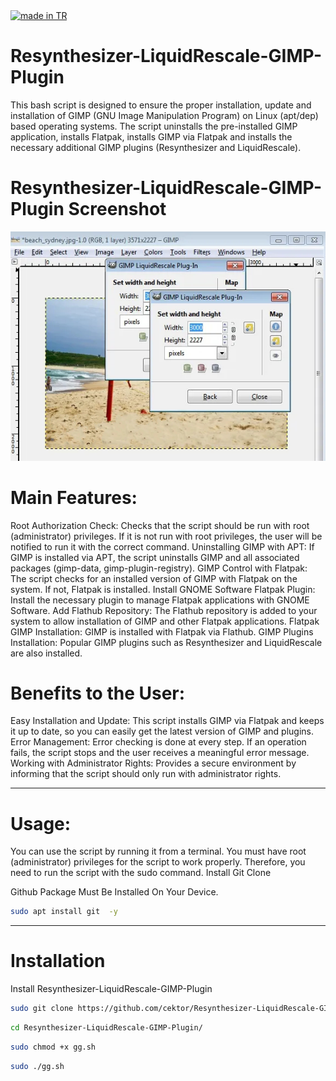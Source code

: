 <a href="https://github.com/pedromxavier/flag-badges">
    <img src="https://raw.githubusercontent.com/pedromxavier/flag-badges/main/badges/TR.svg" alt="made in TR">
</a>

# Resynthesizer-LiquidRescale-GIMP-Plugin
This bash script is designed to ensure the proper installation, update and installation of GIMP (GNU Image Manipulation Program) on Linux (apt/dep) based operating systems. The script uninstalls the pre-installed GIMP application, installs Flatpak, installs GIMP via Flatpak and installs the necessary additional GIMP plugins (Resynthesizer and LiquidRescale).


# Resynthesizer-LiquidRescale-GIMP-Plugin Screenshot
![gimp](Resynthesizer-LiquidRescale.jpg)  


# Main Features:
Root Authorization Check: Checks that the script should be run with root (administrator) privileges. If it is not run with root privileges, the user will be notified to run it with the correct command.
Uninstalling GIMP with APT: If GIMP is installed via APT, the script uninstalls GIMP and all associated packages (gimp-data, gimp-plugin-registry).
GIMP Control with Flatpak: The script checks for an installed version of GIMP with Flatpak on the system. If not, Flatpak is installed.
Install GNOME Software Flatpak Plugin: Install the necessary plugin to manage Flatpak applications with GNOME Software.
Add Flathub Repository: The Flathub repository is added to your system to allow installation of GIMP and other Flatpak applications.
Flatpak GIMP Installation: GIMP is installed with Flatpak via Flathub.
GIMP Plugins Installation: Popular GIMP plugins such as Resynthesizer and LiquidRescale are also installed.
# Benefits to the User:
Easy Installation and Update: This script installs GIMP via Flatpak and keeps it up to date, so you can easily get the latest version of GIMP and plugins.
Error Management: Error checking is done at every step. If an operation fails, the script stops and the user receives a meaningful error message.
Working with Administrator Rights: Provides a secure environment by informing that the script should only run with administrator rights.

----------------------------------

# Usage:
You can use the script by running it from a terminal.
You must have root (administrator) privileges for the script to work properly. Therefore, you need to run the script with the sudo command.
Install Git Clone 

Github Package Must Be Installed On Your Device.
```bash
sudo apt install git  -y
```
----------------------------------

# Installation
Install Resynthesizer-LiquidRescale-GIMP-Plugin

```bash
sudo git clone https://github.com/cektor/Resynthesizer-LiquidRescale-GIMP-Plugin.git
```
```bash
cd Resynthesizer-LiquidRescale-GIMP-Plugin/

```
```bash
sudo chmod +x gg.sh
```
```bash
sudo ./gg.sh
```




